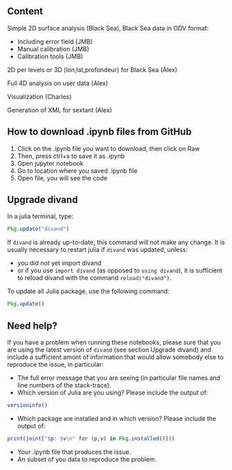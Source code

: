 ## Content

Simple 2D surface analysis (Black Sea), Black Sea data in ODV format:
* Including error field (JMB)
* Manual calibration (JMB)
* Calibration tools (JMB)

2D per levels or 3D (lon,lat,profondeur) for Black Sea (Alex)

Full 4D analysis on user data (Alex)

Visualization (Charles)

Generation of XML for sextant (Alex)


## How to download .ipynb files from GitHub

1. Click on the .ipynb file you want to download, then click on Raw
2. Then, press ctrl+s to save it as .ipynb
3. Open jupyter notebook
4. Go to location where you saved .ipynb file
5. Open file, you will see the code

## Upgrade divand


In a julia terminal, type:

```julia
Pkg.update("divand")
```

If `divand` is already up-to-date, this command will not make any change. 
It is usually necessary to restart julia if `divand` was updated, unless:
  * you did not yet import divand
  * or if you use `import divand` (as opposed to `using divand`), it is sufficient to reload divand with the command `reload("divand")`.

To update all Julia package, use the following command:

```julia
Pkg.update()
```

## Need help?

If you have a problem when running these notebooks, please sure that you are using the latest version of `divand` (see section Upgrade divand) and include a sufficient amont of information that would allow somebody else to reproduce the issue, in particular:

* The full error message that you are seeing (in particular file names and line numbers of the stack-trace).
* Which version of Julia are you using? Please include the output of:

```julia
versioninfo()
```
* Which package are installed and in which version? Please include the output of:

```julia
print(join(["$p: $v\n" for (p,v) in Pkg.installed()]))
```
* Your .ipynb file that produces the issue.
* An subset of you data to reproduce the problem.
